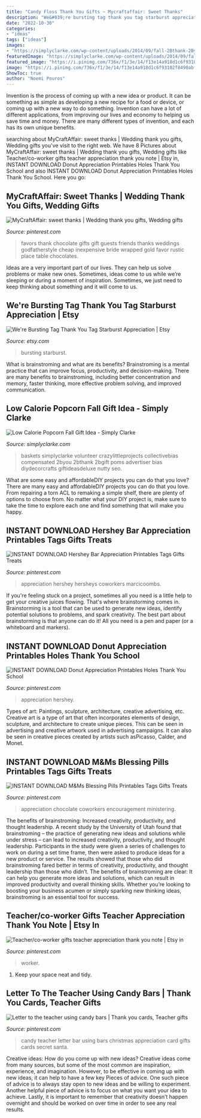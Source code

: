 ```yaml
---
title: "Candy Floss Thank You Gifts ~ Mycraftaffair: Sweet Thanks"
description: "We&#039;re bursting tag thank you tag starburst appreciation"
date: "2022-10-30"
categories:
- "ideas"
tags: ["ideas"]
images:
- "https://simplyclarke.com/wp-content/uploads/2014/09/fall-2Bthank-2Byou-2Bgift.png"
featuredImage: "https://simplyclarke.com/wp-content/uploads/2014/09/fall-2Bthank-2Byou-2Bgift.png"
featured_image: "https://i.pinimg.com/736x/f1/3e/14/f13e14a918d1c6f93102f8490abff7c7.jpg"
image: "https://i.pinimg.com/736x/f1/3e/14/f13e14a918d1c6f93102f8490abff7c7.jpg"
ShowToc: true
author: "Noemi Pouros"
---
```



Invention is the process of coming up with a new idea or product. It can be something as simple as developing a new recipe for a food or device, or coming up with a new way to do something. Invention can have a lot of different applications, from improving our lives and economy to helping us save time and money. There are many different types of invention, and each has its own unique benefits.

	

		
searching about MyCraftAffair: sweet thanks | Wedding thank you gifts, Wedding gifts you've visit to the right web. We have 8 Pictures about MyCraftAffair: sweet thanks | Wedding thank you gifts, Wedding gifts like Teacher/co-worker gifts teacher appreciation thank you note | Etsy in, INSTANT DOWNLOAD Donut Appreciation Printables Holes Thank You School and also INSTANT DOWNLOAD Donut Appreciation Printables Holes Thank You School. Here you go:
		
    
## MyCraftAffair: Sweet Thanks | Wedding Thank You Gifts, Wedding Gifts

<img loading=lazy src="https://i.pinimg.com/736x/ff/2f/50/ff2f502fcdd149490a957903e7a3cb87--chocolate-wedding-favors-wedding-chocolates.jpg" onerror="this.onerror=null;this.src='https://tse2.mm.bing.net/th?id=OIP.6O--ewmJxhDc-B5KCTSG3gHaE7&amp;pid=15.1';" alt="MyCraftAffair: sweet thanks | Wedding thank you gifts, Wedding gifts">

_Source: pinterest.com_

>favors thank chocolate gifts gift guests friends thanks weddings godfatherstyle cheap inexpensive bride wrapped gold favor rustic place table chocolates. 

	

Ideas are a very important part of our lives. They can help us solve problems or make new ones. Sometimes, ideas come to us while we’re sleeping or during a moment of inspiration. Sometimes, we just need to keep thinking about something and it will come to us.

    
## We&#039;re Bursting Tag Thank You Tag Starburst Appreciation | Etsy

<img loading=lazy src="https://i.etsystatic.com/22140822/r/il/6a61c0/3016398224/il_fullxfull.3016398224_7hti.jpg" onerror="this.onerror=null;this.src='https://tse4.mm.bing.net/th?id=OIP.drMNEcmQ4ZFZKKbJvoWerwHaF3&amp;pid=15.1';" alt="We&#039;re Bursting Tag Thank You Tag Starburst Appreciation | Etsy">

_Source: etsy.com_

>bursting starburst. 

	

What is brainstroming and what are its benefits?
Brainstroming is a mental practice that can improve focus, productivity, and decision-making. There are many benefits to brainstroming, including better concentration and memory, faster thinking, more effective problem solving, and improved communication.

    
## Low Calorie Popcorn Fall Gift Idea - Simply Clarke

<img loading=lazy src="https://simplyclarke.com/wp-content/uploads/2014/09/fall-2Bthank-2Byou-2Bgift.png" onerror="this.onerror=null;this.src='https://tse1.mm.bing.net/th?id=OIP.ldqOlv3NY10x90sLsEavaAHaLH&amp;pid=15.1';" alt="Low Calorie Popcorn Fall Gift Idea - Simply Clarke">

_Source: simplyclarke.com_

>baskets simplyclarke volunteer crazylittleprojects collectivebias compensated 2byou 2bthank 2bgift poms advertiser bias diydecorcrafts giftideasdeluxe nutty seo. 

	

What are some easy and affordableDIY projects you can do that you love?
There are many easy and affordableDIY projects you can do that you love. From repairing a torn ACL to remaking a simple shelf, there are plenty of options to choose from. No matter what your DIY project is, make sure to take the time to explore each one and find something that will make you happy.

    
## INSTANT DOWNLOAD Hershey Bar Appreciation Printables Tags Gifts Treats

<img loading=lazy src="https://i.pinimg.com/736x/44/f1/88/44f18822b89d718cbc077a55118deb26.jpg" onerror="this.onerror=null;this.src='https://tse4.mm.bing.net/th?id=OIP.Fnz1dUlF1dQ5y_mZlzt3qAHaJ4&amp;pid=15.1';" alt="INSTANT DOWNLOAD Hershey Bar Appreciation Printables Tags Gifts Treats">

_Source: pinterest.com_

>appreciation hershey hersheys coworkers marcicoombs. 

	

If you're feeling stuck on a project, sometimes all you need is a little help to get your creative juices flowing. That's where brainstorming comes in. Brainstorming is a tool that can be used to generate new ideas, identify potential solutions to problems, and spark creativity. The best part about brainstorming is that anyone can do it! All you need is a pen and paper (or a whiteboard and markers).

    
## INSTANT DOWNLOAD Donut Appreciation Printables Holes Thank You School

<img loading=lazy src="https://i.pinimg.com/736x/23/9a/df/239adf6cb5b991f4eab050ba3f1bbca1.jpg" onerror="this.onerror=null;this.src='https://tse1.mm.bing.net/th?id=OIP.Or7xBf9cnaqV2OjXHcHXEQHaJN&amp;pid=15.1';" alt="INSTANT DOWNLOAD Donut Appreciation Printables Holes Thank You School">

_Source: pinterest.com_

>appreciation hershey. 

	

Types of art: Paintings, sculpture, architecture, creative advertising, etc.
Creative art is a type of art that often incorporates elements of design, sculpture, and architecture to create unique pieces. This can be seen in advertising and creative artwork used in advertising campaigns. It can also be seen in creative pieces created by artists such asPicasso, Calder, and Monet.

    
## INSTANT DOWNLOAD M&amp;Ms Blessing Pills Printables Tags Gifts Treats

<img loading=lazy src="https://i.pinimg.com/736x/f6/8b/a4/f68ba4adc387d3562c4b8f4328ce56aa.jpg" onerror="this.onerror=null;this.src='https://tse2.mm.bing.net/th?id=OIP.Abez9jo41hAXvf2Beq_BfwHaJ3&amp;pid=15.1';" alt="INSTANT DOWNLOAD M&amp;Ms Blessing Pills Printables Tags Gifts Treats">

_Source: pinterest.com_

>appreciation chocolate coworkers encouragement ministering. 

	

The benefits of brainstroming: Increased creativity, productivity, and thought leadership.
A recent study by the University of Utah found that brainstroming – the practice of generating new ideas and solutions while under stress – can lead to increased creativity, productivity, and thought leadership. Participants in the study were given a series of challenges to work on during a set time frame, then were asked to produce ideas for a new product or service. The results showed that those who did brainstroming fared better in terms of creativity, productivity, and thought leadership than those who didn’t.
The benefits of brainstroming are clear: It can help you generate more ideas and solutions, which can result in improved productivity and overall thinking skills. Whether you’re looking to boosting your business acumen or simply sparking new thinking ideas, brainstroming is an essential tool for success.

    
## Teacher/co-worker Gifts Teacher Appreciation Thank You Note | Etsy In

<img loading=lazy src="https://i.pinimg.com/736x/f1/3e/14/f13e14a918d1c6f93102f8490abff7c7.jpg" onerror="this.onerror=null;this.src='https://tse3.mm.bing.net/th?id=OIP.kGxFdRKltIS91ASYqldeQgHaK3&amp;pid=15.1';" alt="Teacher/co-worker gifts teacher appreciation thank you note | Etsy in">

_Source: pinterest.com_

>worker. 

	

1. Keep your space neat and tidy.

    
## Letter To The Teacher Using Candy Bars | Thank You Cards, Teacher Gifts

<img loading=lazy src="https://i.pinimg.com/originals/e4/13/09/e413093a6f3aa66c110b6d8d1c077cc0.jpg" onerror="this.onerror=null;this.src='https://tse3.mm.bing.net/th?id=OIP.a7jPsH_hzQlAqazxx8zIZgHaJ4&amp;pid=15.1';" alt="Letter to the teacher using candy bars | Thank you cards, Teacher gifts">

_Source: pinterest.com_

>candy teacher letter bar using bars christmas appreciation card gifts cards secret santa. 

	

Creative ideas: How do you come up with new ideas?
Creative ideas come from many sources, but some of the most common are inspiration, experience, and imagination. However, to be effective in coming up with new ideas, it can help to have a few key Pieces of advice. One such piece of advice is to always stay open to new ideas and be willing to experiment. Another helpful piece of advice is to focus on what you want your idea to achieve. Lastly, it is important to remember that creativity doesn’t happen overnight and should be worked on over time in order to see any real results.

